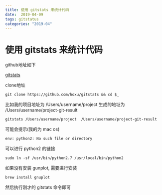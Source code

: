 ```yaml
---
title: 使用 gitstats 来统计代码
date:  2019-04-09
tags: gitstatus
categories: "2019-04"
---
```


# 使用 gitstats 来统计代码

github地址如下

[gitstats](https://github.com/hoxu/gitstats)

clone地址

```
git clone https://github.com/hoxu/gitstats && cd $_

```

比如我的项目地址为 /Users/username/project
生成的地址为  /Users/username/project-git-result


```
gitstats /Users/username/project  /Users/username/project-git-result
```

可能会提示(我的为 mac os)

```
env: python2: No such file or directory
```
可以进行 python2 的链接


```
sudo ln -sf /usr/bin/python2.7 /usr/local/bin/python2
```

如果没有安装 gunplot, 需要进行安装

```
brew install gnuplot
```

然后执行刚才的 gitstats 命令即可




